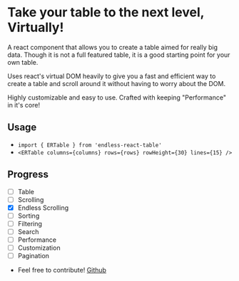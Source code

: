 # Take your table to the next level, Virtually!

A react component that allows you to create a table aimed for really big data. Though it is not a full featured table, it is a good starting point for your own table.

Uses react's virtual DOM heavily to give you a fast and efficient way to create a table and scroll around it without having to worry about the DOM.

Highly customizable and easy to use. Crafted with keeping "Performance" in it's core!

## Usage

- `import { ERTable } from 'endless-react-table'`
- `<ERTable columns={columns} rows={rows} rowHeight={30} lines={15} />`

## Progress

- [ ] Table
- [ ] Scrolling
- [x] Endless Scrolling
- [ ] Sorting
- [ ] Filtering
- [ ] Search
- [ ] Performance
- [ ] Customization
- [ ] Pagination

- Feel free to contribute! [Github](https://github.com/Mr0nline/endless-react-table)